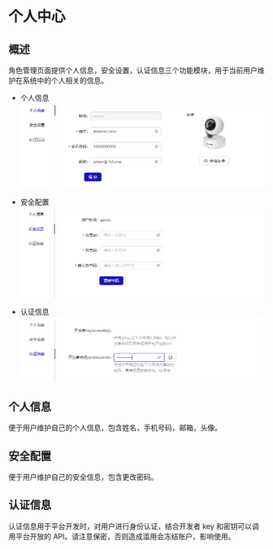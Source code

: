 # 个人中心

## 概述

角色管理页面提供个人信息，安全设置，认证信息三个功能模块，用于当前用户维护在系统中的个人相关的信息。

- 个人信息
  ![alt text](image-56.png)

- 安全配置
  ![alt text](image-54.png)

- 认证信息
  ![alt text](image-55.png)

## 个人信息

便于用户维护自己的个人信息，包含姓名，手机号码，邮箱，头像。

## 安全配置

便于用户维护自己的安全信息，包含更改密码。

## 认证信息

认证信息用于平台开发时，对用户进行身份认证，结合开发者 key 和密钥可以调用平台开放的 API。请注意保密，否则造成滥用会冻结账户，影响使用。
